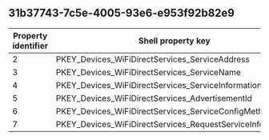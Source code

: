 ## 31b37743-7c5e-4005-93e6-e953f92b82e9

Property identifier | Shell property key | Shell name | Alias
--- | --- | --- | ---
2 | PKEY_Devices_WiFiDirectServices_ServiceAddress | System.Devices.WiFiDirectServices.ServiceAddress | 
3 | PKEY_Devices_WiFiDirectServices_ServiceName | System.Devices.WiFiDirectServices.ServiceName | 
4 | PKEY_Devices_WiFiDirectServices_ServiceInformation | System.Devices.WiFiDirectServices.ServiceInformation | 
5 | PKEY_Devices_WiFiDirectServices_AdvertisementId | System.Devices.WiFiDirectServices.AdvertisementId | 
6 | PKEY_Devices_WiFiDirectServices_ServiceConfigMethods | System.Devices.WiFiDirectServices.ServiceConfigMethods | 
7 | PKEY_Devices_WiFiDirectServices_RequestServiceInformation | System.Devices.WiFiDirectServices.RequestServiceInformation | 

